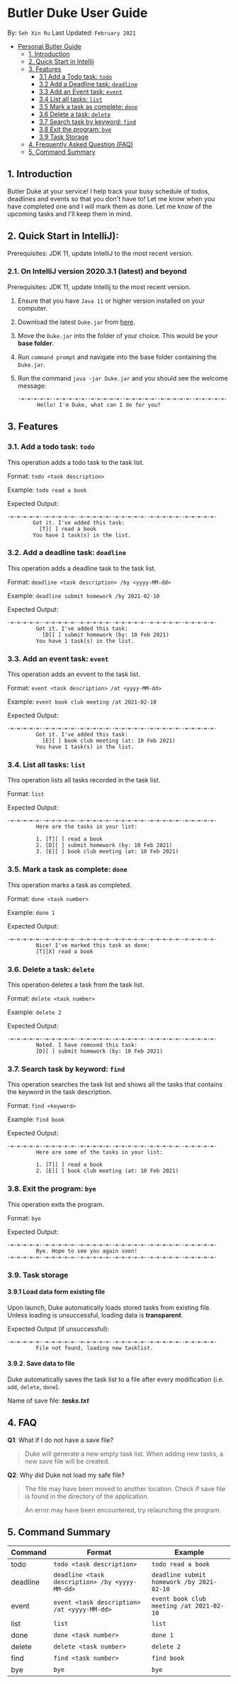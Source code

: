 # Butler Duke User Guide
By: `Seh Xin Ru` 
Last Updated: `February 2021`

- [Personal Butler Guide](#track-the-mushroom-user-guide)
    * [1. Introduction](#1-introduction)
    * [2. Quick Start in Intellij](#2-quick-start-in-intellij)
    * [3. Features](#3-features)
      + [3.1 Add a Todo task: `todo`](#31-add-a-todo-task-todo)
      + [3.2 Add a Deadline task: `deadline`](#32-add-a-deadline-task-deadline)
      + [3.3 Add an Event task: `event`](#33-add-an-event-task-event)
      + [3.4 List all tasks: `list`](#34-list-all-tasks-list)
      + [3.5 Mark a task as complete: `done`](#35-mark-a-task-as-complete-done)
      + [3.6 Delete a task: `delete`](#36-delete-a-task-delete)
      + [3.7 Search task by keyword: `find`](#37-search-task-by-keyword-find)
      + [3.8 Exit the program: `bye`](#38-exit-the-program-bye)
      + [3.9 Task Storage](#39-task-storage)
    * [4. Frequently Asked Question (FAQ)](#4-faq)
    * [5. Command Summary](#5-command-summary)


## 1. Introduction
Butler Duke at your service! I help track your busy schedule of todos, deadlines and events so that you don't have to! 
Let me know when you have completed one and I will mark them as done. Let me know of the upcoming tasks and I'll keep them in mind. 

## 2. Quick Start in IntelliJ):
Prerequisites: JDK 11, update IntelliJ to the most recent version.

### 2.1. On IntelliJ version 2020.3.1 (latest) and beyond

Prerequisites: JDK 11, update Intellij to the most recent version.

1. Ensure that you have `Java 11` or higher version installed on your computer.
1. Download the latest `Duke.jar` from [here](https://github.com/xseh/ip/releases/tag/A-Release).
1. Move the `Duke.jar` into the folder of your choice. This would be your **base folder**.
1. Run `command prompt` and navigate into the base folder containing the `Duke.jar`.
1. Run the command `java -jar Duke.jar` and you should see the welcome message:

   ```
   -=-=-=-=-=--=-=-=-=-=--=-=-=-=-=--=-=-=-=-=--=-=-=-=-=--=-=-=-=-=-
         Hello! I'm Duke, what can I do for you?
   ```

## 3. Features
### 3.1. Add a todo task: `todo`
This operation adds a todo task to the task list. 

Format: `todo <task description>`

Example: `todo read a book`

Expected Output: 
```
-=-=-=-=-=--=-=-=-=-=--=-=-=-=-=--=-=-=-=-=--=-=-=-=-=--=-=-=-=-=-
        Got it. I've added this task:
          [T][ ] read a book
        You have 1 task(s) in the list.
```

### 3.2. Add a deadline task: `deadline`
This operation adds a deadline task to the task list. 

Format: `deadline <task description> /by <yyyy-MM-dd>`

Example: `deadline submit homework /by 2021-02-10`

Expected Output: 
```
-=-=-=-=-=--=-=-=-=-=--=-=-=-=-=--=-=-=-=-=--=-=-=-=-=--=-=-=-=-=-
         Got it. I've added this task: 
           [D][ ] submit homework (by: 10 Feb 2021)
         You have 1 task(s) in the list.
```

### 3.3. Add an event task: `event`
This operation adds an evvent to the task list. 

Format: `event <task description> /at <yyyy-MM-dd>`

Example: `event book club meeting /at 2021-02-10`

Expected Output:
```
-=-=-=-=-=--=-=-=-=-=--=-=-=-=-=--=-=-=-=-=--=-=-=-=-=--=-=-=-=-=-
         Got it. I've added this task: 
           [E][ ] book club meeting (at: 10 Feb 2021)
         You have 1 task(s) in the list.
```

### 3.4. List all tasks: `list`
This operation lists all tasks recorded in the task list. 

Format: `list`

Expected Output: 
```
-=-=-=-=-=--=-=-=-=-=--=-=-=-=-=--=-=-=-=-=--=-=-=-=-=--=-=-=-=-=-
         Here are the tasks in your list: 

         1. [T][ ] read a book
         2. [D][ ] submit homework (by: 10 Feb 2021)
         3. [E][ ] book club meeting (at: 10 Feb 2021)
```

### 3.5. Mark a task as complete: `done`
This operation marks a task as completed. 

Format: `done <task number>`

Example: `done 1`

Expected Output: 
```
-=-=-=-=-=--=-=-=-=-=--=-=-=-=-=--=-=-=-=-=--=-=-=-=-=--=-=-=-=-=-
         Nice! I've marked this task as done:
         [T][X] read a book
```

### 3.6. Delete a task: `delete`
This operation deletes a task from the task list. 

Format: `delete <task number>`

Example: `delete 2`

Expected Output: 
```
-=-=-=-=-=--=-=-=-=-=--=-=-=-=-=--=-=-=-=-=--=-=-=-=-=--=-=-=-=-=-
         Noted. I have removed this task:
         [D][ ] submit homework (by: 10 Feb 2021)
```

### 3.7. Search task by keyword: `find`
This operation searches the task list and shows all the tasks that contains the keyword in the task description. 

Format: `find <keyword>`

Example: `find book`

Expected Output: 
```
-=-=-=-=-=--=-=-=-=-=--=-=-=-=-=--=-=-=-=-=--=-=-=-=-=--=-=-=-=-=-
         Here are some of the tasks in your list:

         1. [T][ ] read a book
         2. [E][ ] book club meeting (at: 10 Feb 2021)
```

### 3.8. Exit the program: `bye`
This operation exits the program. 

Format: `bye`

Expected Output: 
```
-=-=-=-=-=--=-=-=-=-=--=-=-=-=-=--=-=-=-=-=--=-=-=-=-=--=-=-=-=-=-
         Bye. Hope to see you again soon!
-=-=-=-=-=--=-=-=-=-=--=-=-=-=-=--=-=-=-=-=--=-=-=-=-=--=-=-=-=-=-
```

### 3.9. Task storage
#### 3.9.1 Load data form existing file
Upon launch, Duke automatically loads stored tasks from existing file. Unless loading is unsuccessful, loading data is **transparent**.  

Expected Output (if unsuccessful):
```
-=-=-=-=-=--=-=-=-=-=--=-=-=-=-=--=-=-=-=-=--=-=-=-=-=--=-=-=-=-=-
         File not found, loading new tasklist.
```

#### 3.9.2. Save data to file
Duke automatically saves the task list to a file after every modification (i.e. `add`, `delete`, `done`). 

Name of save file: _**tasks.txt**_

## 4. FAQ
**Q1**: What if I do not have a save file? 
> Duke will generate a new empty task list. When adding new tasks, a new save file will be created. 

**Q2**: Why did Duke not load my safe file?
> The file may have been moved to another location. Check if save file is found in the directory of the application. 

> An error may have been encountered, try relaunching the program. 

## 5. Command Summary

 Command     | Format                                   | Example   
 ----------- | ---------------------------------------- | --------------------------------------
 todo        | `todo <task description>`                  | `todo read a book`
 deadline    | `deadline <task description> /by <yyyy-MM-dd>`   | `deadline submit homework /by 2021-02-10`
 event       | `event <task description> /at <yyyy-MM-dd>`      | `event book club meeting /at 2021-02-10`
 list        | `list`                                     | `list`
 done        | `done <task number>`                       | `done 1`
 delete      | `delete <task number>`                     | `delete 2`
 find        | `find <task number>`                       | `find book`
 bye         | `bye`                                      | `bye`
